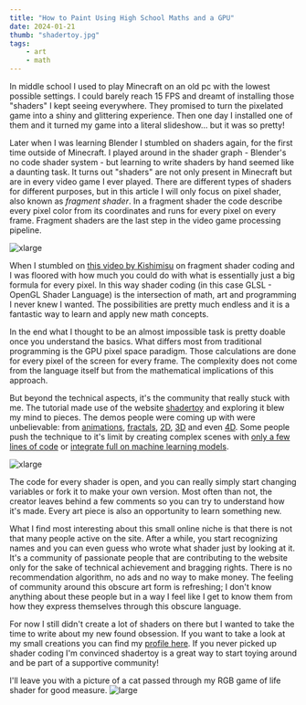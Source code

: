 ```yaml
---
title: "How to Paint Using High School Maths and a GPU"
date: 2024-01-21
thumb: "shadertoy.jpg"
tags:
    - art
    - math
---
```


In middle school I used to play Minecraft on an old pc with the lowest possible settings. I could barely reach 15 FPS and dreamt of installing those "shaders" I kept seeing everywhere. They promised to turn the pixelated game into a shiny and glittering experience. Then one day I installed one of them and it turned my game into a literal slideshow...  but it was so pretty!

Later when I was learning Blender I stumbled on shaders again, for the first time outside of Minecraft. I played around in the shader graph - Blender's no code shader system - but learning to write shaders by hand seemed like a daunting task. It turns out "shaders" are not only present in Minecraft but are in every video game I ever played. There are different types of shaders for different purposes, but in this article I will only focus on pixel shader, also known as *fragment shader*. In a fragment shader the code describe every pixel color from its coordinates and runs for every pixel on every frame. Fragment shaders are the last step in the video game processing pipeline. 

![xlarge](/blog/assets/img/minecraft_shader.jpg)

When I stumbled on [this video by Kishimisu](https://www.youtube.com/watch?v=f4s1h2YETNY) on fragment shader coding and I was floored with how much you could do with what is essentially just a big formula for every pixel. In this way shader coding (in this case GLSL - OpenGL Shader Language) is the intersection of math, art and programming I never knew I wanted. The possibilities are pretty much endless and it is a fantastic way to learn and apply new math concepts.

In the end what I thought to be an almost impossible task is pretty doable once you understand the basics. What differs most from traditional programming is the GPU pixel space paradigm. Those calculations are done for every pixel of the screen for every frame. The complexity does not come from the language itself but from the mathematical implications of this approach.

But beyond the technical aspects, it's the community that really stuck with me. The tutorial made use of the website [shadertoy](https://www.shadertoy.com/) and exploring it blew my mind to pieces. The demos people were coming up with were unbelievable: from [animations](https://www.shadertoy.com/view/lcXSDM), [fractals](https://www.shadertoy.com/view/4ds3zn), [2D](https://www.shadertoy.com/view/ssjyWc), [3D](https://www.shadertoy.com/view/XcXXzS) and even [4D](https://www.shadertoy.com/view/WtB3Wt). Some people push the technique to it's limit by creating complex scenes with [only a few lines of code](https://www.shadertoy.com/view/DlySDD) or [integrate full on machine learning models](https://www.shadertoy.com/view/msVXWD).

![xlarge](/blog/assets/img/fractal.png)

The code for every shader is open, and you can really simply start changing variables or fork it to make your own version. Most often than not, the creator leaves behind a few comments so you can try to understand how it's made. Every art piece is also an opportunity to learn something new.

What I find most interesting about this small online niche is that there is not that many people active on the site. After a while, you start recognizing names and you can even guess who wrote what shader just by looking at it. It's a community of passionate people that are contributing to the website only for the sake of technical achievement and bragging rights. There is no recommendation algorithm, no ads and no way to make money. The feeling of community around this obscure art form is refreshing; I don't know anything about these people but in a way I feel like I get to know them from how they express themselves through this obscure language.

For now I still didn't create a lot of shaders on there but I wanted to take the time to write about my new found obsession. If you want to take a look at my small creations you can find my [profile here](https://www.shadertoy.com/user/retronyme). If you never picked up shader coding I'm convinced shadertoy is a great way to start toying around and be part of a supportive community!

I'll leave you with a picture of a cat passed through my RGB game of life shader for good measure.
![large](/blog/assets/img/cat.png)

